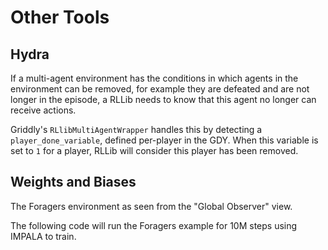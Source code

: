 # Other Tools

## Hydra

If a multi-agent environment has the conditions in which agents in the environment can be removed, for example they are defeated and are not longer in the episode, a RLLib needs to know that this agent no longer can receive actions.

Griddly's ``RLlibMultiAgentWrapper`` handles this by detecting a ``player_done_variable``, defined per-player in the GDY. When this variable is set to ``1`` for a player, RLLib will consider this player has been removed.

## Weights and  Biases

The Foragers environment as seen from the "Global Observer" view.

The following code will run the Foragers example for 10M steps using IMPALA to train.
